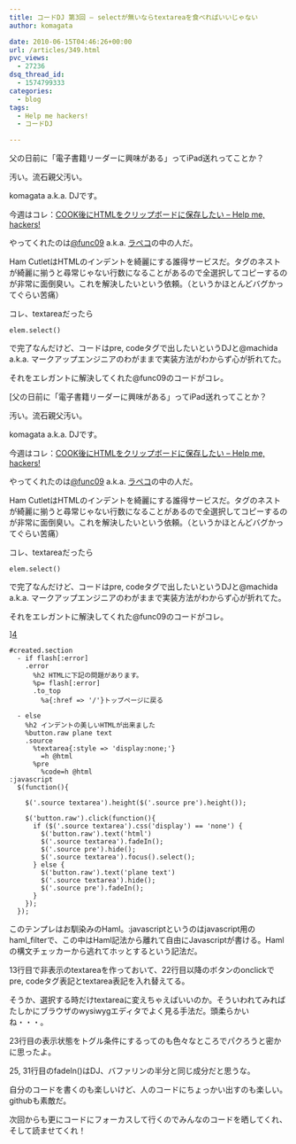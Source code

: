 ```yaml
---
title: コードDJ 第3回 – selectが無いならtextareaを食べればいいじゃない
author: komagata

date: 2010-06-15T04:46:26+00:00
url: /articles/349.html
pvc_views:
  - 27236
dsq_thread_id:
  - 1574799333
categories:
  - blog
tags:
  - Help me hackers!
  - コードDJ

---
```

父の日前に「電子書籍リーダーに興味がある」ってiPad送れってことか？
  
汚い。流石親父汚い。

komagata a.k.a. DJです。

今週はコレ：[COOK後にHTMLをクリップボードに保存したい &#8211; Help me, hackers!][1]

やってくれたのは[@func09][2] a.k.a. [ラペコ][3]の中の人だ。

Ham CutletはHTMLのインデントを綺麗にする誰得サービスだ。タグのネストが綺麗に揃うと尋常じゃない行数になることがあるので全選択してコピーするのが非常に面倒臭い。これを解決したいという依頼。（というかほとんどバグかってぐらい苦痛）

コレ、textareaだったら

<pre lang="javascript"><code>elem.select()</code></pre>

で完了なんだけど、コードはpre, codeタグで出したいというDJと@machida a.k.a. マークアップエンジニアのわがままで実装方法がわからず心が折れてた。

それをエレガントに解決してくれた@func09のコードがコレ。

[父の日前に「電子書籍リーダーに興味がある」ってiPad送れってことか？
  
汚い。流石親父汚い。

komagata a.k.a. DJです。

今週はコレ：[COOK後にHTMLをクリップボードに保存したい &#8211; Help me, hackers!][1]

やってくれたのは[@func09][2] a.k.a. [ラペコ][3]の中の人だ。

Ham CutletはHTMLのインデントを綺麗にする誰得サービスだ。タグのネストが綺麗に揃うと尋常じゃない行数になることがあるので全選択してコピーするのが非常に面倒臭い。これを解決したいという依頼。（というかほとんどバグかってぐらい苦痛）

コレ、textareaだったら

<pre lang="javascript"><code>elem.select()</code></pre>

で完了なんだけど、コードはpre, codeタグで出したいというDJと@machida a.k.a. マークアップエンジニアのわがままで実装方法がわからず心が折れてた。

それをエレガントに解決してくれた@func09のコードがコレ。

][4] 

<pre lang="haml"><code>#created.section
  - if flash[:error]
    .error
      %h2 HTMLに下記の問題があります。
      %p= flash[:error]
      .to_top
        %a{:href => '/'}トップページに戻る

  - else
    %h2 インデントの美しいHTMLが出来ました
    %button.raw plane text
    .source
      %textarea{:style => 'display:none;'}
        =h @html
      %pre
        %code=h @html
:javascript
  $(function(){
    
    $('.source textarea').height($('.source pre').height());
    
    $('button.raw').click(function(){
      if ($('.source textarea').css('display') == 'none') {
        $('button.raw').text('html')
        $('.source textarea').fadeIn();
        $('.source pre').hide();
        $('.source textarea').focus().select();
      } else {
        $('button.raw').text('plane text')
        $('.source textarea').hide();
        $('.source pre').fadeIn();
      }
    });
  });</code></pre>

このテンプレはお馴染みのHaml。:javascriptというのはjavascript用のhaml_filterで、この中はHaml記法から離れて自由にJavascriptが書ける。Hamlの構文チェッカーから逃れてホッとするという記法だ。

13行目で非表示のtextareaを作っておいて、22行目以降のボタンのonclickでpre, codeタグ表記とtextarea表記を入れ替えてる。

そうか、選択する時だけtextareaに変えちゃえばいいのか。そういわれてみればたしかにブラウザのwysiwygエディタでよく見る手法だ。頭柔らかいね・・・。

23行目の表示状態をトグル条件にするってのも色々なところでパクろうと密かに思ったよ。

25, 31行目のfadeIn()はDJ、バファリンの半分と同じ成分だと思うな。

自分のコードを書くのも楽しいけど、人のコードにちょっかい出すのも楽しい。githubも素敵だ。

次回からも更にコードにフォーカスして行くのでみんなのコードを晒してくれ、そして読ませてくれ！

 [1]: http://help-me-hackers.com/tasks/69
 [2]: http://help-me-hackers.com/func09
 [3]: http://rapeco.jp/
 [4]: http://github.com/func09/hamcutlet/blob/b90a0fa5115c188f6209e292519a8ba3b59bd3eb/views/created.haml